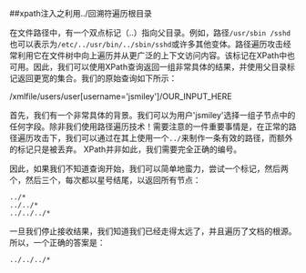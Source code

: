 ##xpath注入之利用../回溯符遍历根目录

在文件路径中，有一个双点标记（..）指向父目录。例如，路径`/usr/sbin /sshd`也可以表示为`/etc/../usr/bin/../sbin/sshd`或许多其他变体。路径遍历攻击经常利用它在文件树中向上遍历并从更广泛的上下文访问内容。该标记在XPath中也可用。因此，我们可以使用XPath查询返回一组非常具体的结果，并使用父目录标记返回更宽的集合。我们的原始查询如下所示：

/xmlfile/users/user[username='jsmiley']/OUR_INPUT_HERE

首先，我们有一个非常具体的背景。我们可以为用户'jsmiley'选择一组子节点中的任何字段。除非我们使用路径遍历技术！需要注意的一件重要事情是，在正常的路径遍历攻击下，我们可以通过在其上使用一个`../`来制作一条有效的路径，而额外的标记只是被丢弃。 XPath并非如此，我们需要完全正确的编号。

因此，如果我们不知道查询开始，我们可以简单地蛮力，尝试一个标记，然后两个，然后三个，每次都以星号结尾，以返回所有节点：

```
../*
../../*
../../../*
```

一旦我们停止接收结果，我们知道我们已经走得太远了，并且遍历了文档的根源。所以，一个正确的答案是：

`../../../*`